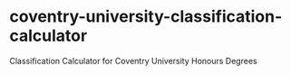 # coventry-university-classification-calculator
Classification Calculator for Coventry University Honours Degrees

